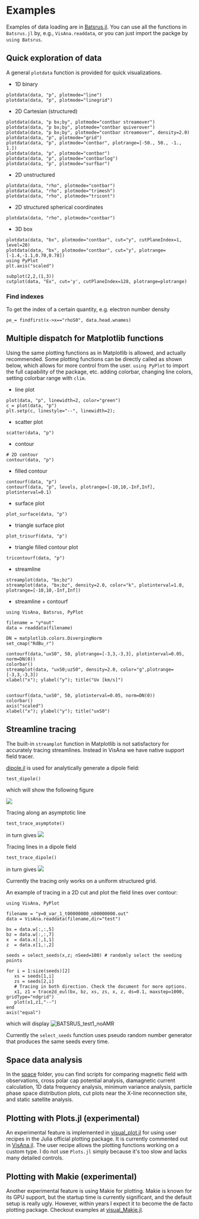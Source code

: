 # Examples

Examples of data loading are in [Batsrus.jl](https://henry2004y.github.io/Batsrus.jl/dev/man/examples/).
You can use all the functions in `Batsrus.jl` by, e.g., `VisAna.readdata`, or you can just import the packge by `using Batsrus`.

## Quick exploration of data

A general `plotdata` function is provided for quick visualizations.

- 1D binary
```
plotdata(data, "p", plotmode="line")
plotdata(data, "p", plotmode="linegrid")
```

- 2D Cartesian (structured)
```
plotdata(data, "p bx;by", plotmode="contbar streamover")
plotdata(data, "p bx;by", plotmode="contbar quiverover")
plotdata(data, "p bx;by", plotmode="contbar streamover", density=2.0)
plotdata(data, "p", plotmode="grid")
plotdata(data, "p", plotmode="contbar", plotrange=[-50., 50., -1., 1.])
plotdata(data, "p", plotmode="contbar")
plotdata(data, "p", plotmode="contbarlog")
plotdata(data, "p", plotmode="surfbar")
```

- 2D unstructured
```
plotdata(data, "rho", plotmode="contbar")
plotdata(data, "rho", plotmode="trimesh")
plotdata(data, "rho", plotmode="tricont")
```

- 2D structured spherical coordinates
```
plotdata(data, "rho", plotmode="contbar")
```

- 3D box
```
plotdata(data, "bx", plotmode="contbar", cut="y", cutPlaneIndex=1, level=20)
plotdata(data, "bx", plotmode="contbar", cut="y", plotrange=[-1.4,-1.1,0.70,0.78])
using PyPlot
plt.axis("scaled")

subplot(2,2,(1,3))
cutplot(data, "Ex", cut='y', cutPlaneIndex=128, plotrange=plotrange)
```

### Find indexes

To get the index of a certain quantity, e.g. electron number density
```
ρe_= findfirst(x->x=="rhoS0", data.head.wnames)
```

## Multiple dispatch for Matplotlib functions

Using the same plotting functions as in Matplotlib is allowed, and actually recommended.
Some plotting functions can be directly called as shown below, which allows for more control from the user.
`using PyPlot` to import the full capability of the package, etc. adding colorbar, changing line colors, setting colorbar range with `clim`.

- line plot
```
plot(data, "p", linewidth=2, color="green")
c = plot(data, "p")
plt.setp(c, linestyle="--", linewidth=2);
```

- scatter plot
```
scatter(data, "p")
```

- contour
```
# 2D contour
contour(data, "p")
```

- filled contour
```
contourf(data, "p")
contourf(data, "p", levels, plotrange=[-10,10,-Inf,Inf], plotinterval=0.1)
```

- surface plot
```
plot_surface(data, "p")
```

- triangle surface plot
```
plot_trisurf(data, "p")
```

- triangle filled contour plot
```
tricontourf(data, "p")
```

- streamline
```
streamplot(data, "bx;bz")
streamplot(data, "bx;bz", density=2.0, color="k", plotinterval=1.0, plotrange=[-10,10,-Inf,Inf])
```

- streamline + contourf
```
using VisAna, Batsrus, PyPlot

filename = "y*out"
data = readdata(filename)

DN = matplotlib.colors.DivergingNorm
set_cmap("RdBu_r")

contourf(data,"uxS0", 50, plotrange=[-3,3,-3,3], plotinterval=0.05, norm=DN(0))
colorbar()
streamplot(data, "uxS0;uzS0", density=2.0, color="g",plotrange=[-3,3,-3,3])
xlabel("x"); ylabel("y"); title("Ux [km/s]")


contourf(data,"uxS0", 50, plotinterval=0.05, norm=DN(0))
colorbar()
axis("scaled")
xlabel("x"); ylabel("y"); title("uxS0")
```

## Streamline tracing

The built-in `streamplot` function in Matplotlib is not satisfactory for accurately tracing streamlines. Instead in VisAna we have native support field tracer.

[dipole.jl](https://github.com/henry2004y/VisAnaJulia/blob/master/src/dipole.jl) is used for analytically generate a dipole field:
```
test_dipole()
```
which will show the following figure

![](../images/dipole_plot.png)

Tracing along an asymptotic line
```
test_trace_asymptote()
```
in turn gives
![](../images/trace_asymptote.png)

Tracing lines in a dipole field
```
test_trace_dipole()
```
in turn gives
![](../images/trace_dipole.png)

Currently the tracing only works on a uniform structured grid.

An example of tracing in a 2D cut and plot the field lines over contour:
```
using VisAna, PyPlot

filename = "y=0_var_1_t00000000_n00000000.out"
data = VisAna.readdata(filename,dir="test")

bx = data.w[:,:,5]
bz = data.w[:,:,7]
x  = data.x[:,1,1]
z  = data.x[1,:,2]

seeds = select_seeds(x,z; nSeed=100) # randomly select the seeding points

for i = 1:size(seeds)[2]
   xs = seeds[1,i]
   zs = seeds[2,i]
   # Tracing in both direction. Check the document for more options.
   x1, z1 = trace2d_eul(bx, bz, xs, zs, x, z, ds=0.1, maxstep=1000, gridType="ndgrid")
   plot(x1,z1,"--")
end
axis("equal")
```
which will display
![BATSRUS_test1_noAMR](../images/BxBz_y0cut.png)

Currently the `select_seeds` function uses pseudo random number generator that produces the same seeds every time.

## Space data analysis

In the [space](../../../space) folder, you can find scripts for comparing magnetic field with observations, cross polar cap potential analysis, diamagnetic current calculation, 1D data frequency analysis, minimum variance analysis, particle phase space distribution plots, cut plots near the X-line reconnection site, and static satellite analysis.

## Plotting with Plots.jl (experimental)

An experimental feature is implemented in [visual_plot.jl](../../../src/visual.jl) for using user recipes in the Julia official plotting package.
It is currently commented out in [VisAna.jl](../../../src/VisAna.jl).
The user recipe allows the plotting functions working on a custom type.
I do not use `Plots.jl` simply because it's too slow and lacks many detailed controls.

## Plotting with Makie (experimental)

Another experimental feature is using Makie for plotting. Makie is known for its GPU support, but the startup time is currently significant, and the default setup is really ugly. However, within years I expect it to become the de facto plotting package. Checkout examples at [visual_Makie.jl](../../../src/visual_Makie.jl).



